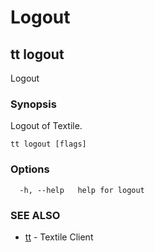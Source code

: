 # Logout

## tt logout

Logout

### Synopsis

Logout of Textile.

```
tt logout [flags]
```

### Options

```
  -h, --help   help for logout
```

### SEE ALSO

* [tt](tt.md)	 - Textile Client
